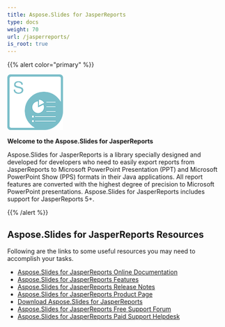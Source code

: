 ```yaml
---
title: Aspose.Slides for JasperReports
type: docs
weight: 70
url: /jasperreports/
is_root: true
---
```


{{% alert color="primary" %}} 

![Aspose.Slides for JasperReports Product Logo](home_1.png)

**Welcome to the Aspose.Slides for JasperReports**

Aspose.Slides for JasperReports is a library specially designed and developed for developers who need to easily export reports from JasperReports to Microsoft PowerPoint Presentation (PPT) and Microsoft PowerPoint Show (PPS) formats in their Java applications. All report features are converted with the highest degree of precision to Microsoft PowerPoint presentations. Aspose.Slides for JasperReports includes support for JasperReports 5+.

{{% /alert %}} 

## **Aspose.Slides for JasperReports Resources**

Following are the links to some useful resources you may need to accomplish your tasks.

- [Aspose.Slides for JasperReports Online Documentation](/slides/jasperreports/)
- [Aspose.Slides for JasperReports Features](/slides/jasperreports/features/)
- [Aspose.Slides for JasperReports Release Notes](/slides/jasperreports/release-notes/)
- [Aspose.Slides for JasperReports Product Page](https://products.aspose.com/slides/jasperreports)
- [Download Aspose.Slides for JasperReports](https://downloads.aspose.com/slides/jasperreports)
- [Aspose.Slides for JasperReports Free Support Forum](https://forum.aspose.com/c/slides)
- [Aspose.Slides for JasperReports Paid Support Helpdesk](https://helpdesk.aspose.com/)
